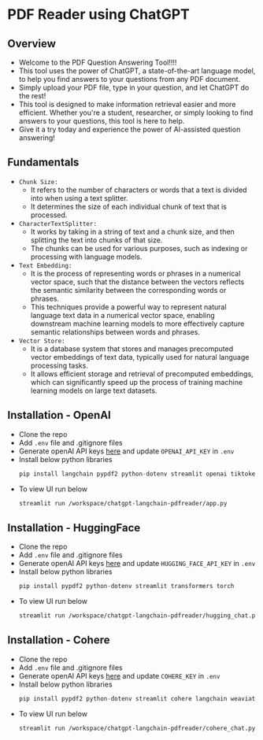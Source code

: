 # PDF Reader using ChatGPT

## Overview
- Welcome to the PDF Question Answering Tool!!!!
- This tool uses the power of ChatGPT, a state-of-the-art language model, to help you find answers to your questions from any PDF document. 
- Simply upload your PDF file, type in your question, and let ChatGPT do the rest! 
- This tool is designed to make information retrieval easier and more efficient. Whether you're a student, researcher, or simply looking to find answers to your questions, this tool is here to help. 
- Give it a try today and experience the power of AI-assisted question answering!

## Fundamentals
- `Chunk Size:` 
  - It refers to the number of characters or words that a text is divided into when using a text splitter. 
  - It determines the size of each individual chunk of text that is processed.
- `CharacterTextSplitter:`
  - It works by taking in a string of text and a chunk size, and then splitting the text into chunks of that size. 
  - The chunks can be used for various purposes, such as indexing or processing with language models.
- `Text Embedding:`
  - It is the process of representing words or phrases in a numerical vector space, such that the distance between the vectors reflects the semantic similarity between the corresponding words or phrases.
  - This techniques provide a powerful way to represent natural language text data in a numerical vector space, enabling downstream machine learning models to more effectively capture semantic relationships between words and phrases.
- `Vector Store:`
  - It is a database system that stores and manages precomputed vector embeddings of text data, typically used for natural language processing tasks.
  - It allows efficient storage and retrieval of precomputed embeddings, which can significantly speed up the process of training machine learning models on large text datasets.

## Installation - OpenAI
- Clone the repo
- Add `.env` file and .gitignore files
- Generate openAI API keys [here](https://platform.openai.com/account/api-keys) and update `OPENAI_API_KEY` in `.env`
- Install below python libraries 
  ```python
  pip install langchain pypdf2 python-dotenv streamlit openai tiktoken
  ```
- To view UI run below
  ```sh
  streamlit run /workspace/chatgpt-langchain-pdfreader/app.py
  ```

## Installation - HuggingFace
- Clone the repo
- Add `.env` file and .gitignore files
- Generate openAI API keys [here](https://huggingface.co/settings/tokens) and update `HUGGING_FACE_API_KEY` in `.env`
- Install below python libraries 
  ```python
  pip install pypdf2 python-dotenv streamlit transformers torch
  ```
- To view UI run below
  ```sh
  streamlit run /workspace/chatgpt-langchain-pdfreader/hugging_chat.py
  ```

## Installation - Cohere
- Clone the repo
- Add `.env` file and .gitignore files
- Generate openAI API keys [here](https://dashboard.cohere.ai/api-keys) and update `COHERE_KEY` in `.env`
- Install below python libraries 
  ```python
  pip install pypdf2 python-dotenv streamlit cohere langchain weaviate
  ```
- To view UI run below
  ```sh
  streamlit run /workspace/chatgpt-langchain-pdfreader/cohere_chat.py
  ```
